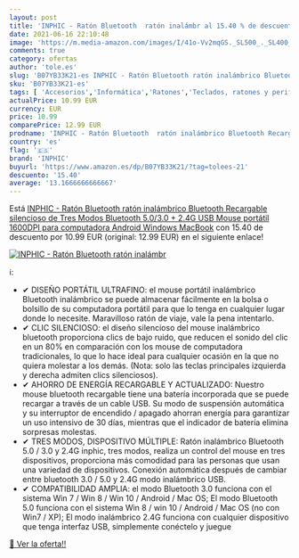 ```yaml
---
layout: post
title: 'INPHIC - Ratón Bluetooth  ratón inalámbr al 15.40 % de descuento'
date: 2021-06-16 22:10:48
image: 'https://m.media-amazon.com/images/I/41o-Vv2mqGS._SL500_._SL400_.jpg'
comments: true
category: ofertas
author: 'tole.es'
slug: 'B07YB33K21-es INPHIC - Ratón Bluetooth ratón inalámbrico Bluetooth...'
sku: 'B07YB33K21-es'
tags: [ 'Accesorios','Informática','Ratones','Teclados, ratones y periféricos de entrada','android','inphic', ]
actualPrice: 10.99 EUR
currency: EUR
price: 10.99
comparePrice: 12.99 EUR
prodname: 'INPHIC - Ratón Bluetooth  ratón inalámbrico Bluetooth Recargable silencioso de Tres Modos  Bluetooth 5.0/3.0 + 2.4G USB   Mouse portátil 1600DPI para computadora  Android  Windows MacBook'
country: 'es'
flag: '🇪🇸'
brand: 'INPHIC'
buyurl: 'https://www.amazon.es/dp/B07YB33K21/?tag=tolees-21'
descuento: '15.40'
average: '13.1666666666667'
---
```


Está [INPHIC - Ratón Bluetooth  ratón inalámbrico Bluetooth Recargable silencioso de Tres Modos  Bluetooth 5.0/3.0 + 2.4G USB   Mouse portátil 1600DPI para computadora  Android  Windows MacBook](https://www.amazon.es/dp/B07YB33K21/?tag=tolees-21) con 15.40 de descuento por 10.99 EUR (original: 12.99 EUR) en el siguiente enlace!

[![INPHIC - Ratón Bluetooth  ratón inalámbr](https://m.media-amazon.com/images/I/41o-Vv2mqGS._SL500_._SL400_.jpg)](https://www.amazon.es/dp/B07YB33K21/?tag=tolees-21)

ℹ️:

- ✔ DISEÑO PORTÁTIL ULTRAFINO: el mouse portátil inalámbrico Bluetooth inalámbrico se puede almacenar fácilmente en la bolsa o bolsillo de su computadora portátil para que lo tenga en cualquier lugar donde lo necesite. Maravilloso ratón de viaje, vale la pena intentarlo.
- ✔ CLIC SILENCIOSO: el diseño silencioso del mouse inalámbrico bluetooth proporciona clics de bajo ruido, que reducen el sonido del clic en un 80% en comparación con los mouse de computadora tradicionales, lo que lo hace ideal para cualquier ocasión en la que no quiera molestar a los demás. (Nota: solo las teclas principales izquierda y derecha admiten clics silenciosos).
- ✔ AHORRO DE ENERGÍA RECARGABLE Y ACTUALIZADO: Nuestro mouse bluetooth recargable tiene una batería incorporada que se puede recargar a través de un cable USB. Su modo de suspensión automática y su interruptor de encendido / apagado ahorran energía para garantizar un uso intensivo de 30 días, mientras que el indicador de batería elimina sorpresas molestas.
- ✔ TRES MODOS, DISPOSITIVO MÚLTIPLE: Ratón inalámbrico Bluetooth 5.0 / 3.0 y 2.4G inphic, tres modos, realiza un control del mouse en tres dispositivos, proporciona más comodidad para las personas que usan una variedad de dispositivos. Conexión automática después de cambiar entre bluetooth 3.0 / 5.0 y 2.4G modo inalámbrico USB.
- ✔ COMPATIBILIDAD AMPLIA: el modo Bluetooth 3.0 funciona con el sistema Win 7 / Win 8 / Win 10 / Android / Mac OS; El modo Bluetooth 5.0 funciona con el sistema Win 8 / win 10 / Android / Mac OS (no con Win7 / XP); El modo inalámbrico 2.4G funciona con cualquier dispositivo que tenga interfaz USB, simplemente conéctelo y juegue

[🛒 Ver la oferta!!](https://www.amazon.es/dp/B07YB33K21/?tag=tolees-21)
